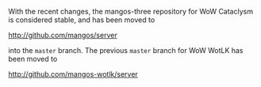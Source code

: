 With the recent changes, the mangos-three repository for WoW Cataclysm
is considered stable, and has been moved to

http://github.com/mangos/server

into the `master` branch. The previous `master` branch for WoW WotLK
has been moved to

http://github.com/mangos-wotlk/server

